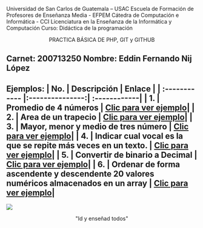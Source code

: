 Universidad de San Carlos de Guatemala – USAC
Escuela de Formación de Profesores de Enseñanza Media - EFPEM
Cátedra de Computación e Informática - CCI
Licenciatura en la Enseñanza de la Informática y Computación
Curso: Didáctica de la programación

<div align="center">PRACTICA BÁSICA DE PHP, GIT y GITHUB</div>

Carnet: 200713250
Nombre: Eddin Fernando Nij López
----
Ejemplos:
| No.  | Descripción  | Enlace |
| :------------ |:---------------:| :------------|
| 1.     | Promedio de 4 números | [Clic para ver ejemplo](promedio.php "Clic para ver ejemplo")|
| 2.     | Area de un trapecio | [Clic para ver ejemplo](areaTrapecio.php "Clic para ver ejemplo")|
| 3.     | Mayor, menor y medio de tres número | [Clic para ver ejemplo](mayor.php "Clic para ver ejemplo")|
| 4.     | Indicar cual vocal es la que se repite más veces en un texto. | [Clic para ver ejemplo](vocal.php "Clic para ver ejemplo")|
| 5.     | Convertir de binario a Decimal | [Clic para ver ejemplo](binario.php "Clic para ver ejemplo")|
| 6.     | Ordenar de forma ascendente y descendente 20 valores numéricos almacenados en un array | [Clic para ver ejemplo](ordenar.php "Clic para ver ejemplo")|
----

![](https://scontent.fgua3-2.fna.fbcdn.net/v/t1.0-9/26733384_948463011987807_3677284294722090699_n.png?_nc_cat=108&_nc_sid=85a577&_nc_ohc=-j0aZtZzdzIAX-mC8NP&_nc_ht=scontent.fgua3-2.fna&oh=93b1cb49570a8d3ac4bc9090e403f7d2&oe=5FA80C51)
<div align="center">"Id y enseñad  todos"</div>
